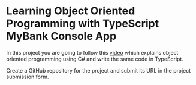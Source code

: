# Learning Object Oriented Programming with TypeScript MyBank Console App

In this project you are going to follow this [video](https://www.youtube.com/watch?v=pzZGlU0n2IU) which explains object oriented programming using C# and write the same code in TypeScript.

Create a GitHub repository for the project and submit its URL in the project submission form. 

